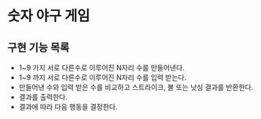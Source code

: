 # 숫자 야구 게임

## 구현 기능 목록

- 1~9 가지 서로 다른수로 이루어진 N자리 수를 만들어낸다.
- 1~9 까지 서로 다른수로 이루어진 N자리 수를 입력 받는다.
- 만들어낸 수와 입력 받은 수를 비교하고 스트라이크, 볼 또는 낫싱 결과를 반환한다.
- 결과를 출력한다.
- 결과에 따라 다음 행동을 결정한다.
